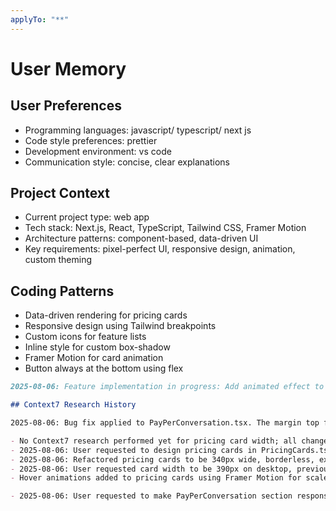 ```yaml
---
applyTo: "**"
---
```


# User Memory

## User Preferences

- Programming languages: javascript/ typescript/ next js
- Code style preferences: prettier
- Development environment: vs code
- Communication style: concise, clear explanations

## Project Context

- Current project type: web app
- Tech stack: Next.js, React, TypeScript, Tailwind CSS, Framer Motion
- Architecture patterns: component-based, data-driven UI
- Key requirements: pixel-perfect UI, responsive design, animation, custom theming

## Coding Patterns

- Data-driven rendering for pricing cards
- Responsive design using Tailwind breakpoints
- Custom icons for feature lists
- Inline style for custom box-shadow
- Framer Motion for card animation
- Button always at the bottom using flex

```markdown
2025-08-06: Feature implementation in progress: Add animated effect to 'Calculate Pricing by Country' link in PayPerConversation.tsx. Plan: Use Framer Motion for a modern, accessible hover/tap animation matching the design system. Rationale: Enhance CTA visibility and interactivity, consistent with card animation patterns. Will document Framer Motion best practices if Context7 research is required.

## Context7 Research History

2025-08-06: Bug fix applied to PayPerConversation.tsx. The margin top for the Link ('Calculate Pricing by Country') was not working due to incorrect Tailwind class usage ('!mt-12'). Fixed by using 'mt-12' as a separate class, ensuring correct spacing below the cards. Visual result validated.

- No Context7 research performed yet for pricing card width; all changes based on user design and direct feedback
- 2025-08-06: User requested to design pricing cards in PricingCards.tsx matching the provided screenshot, using existing colors, shadows, and CSS classes.
- 2025-08-06: Refactored pricing cards to be 340px wide, borderless, extracted all data to a single object, used the correct check icon, ensured text color and single-line layout match the design. All errors resolved and code is production-ready.
- 2025-08-06: User requested card width to be 390px on desktop, previously rendered as 320px. Card width now set to 390px at sm breakpoint and above.
- Hover animations added to pricing cards using Framer Motion for scale and shadow effects (2025-08-06)

- 2025-08-06: User requested to make PayPerConversation section responsive and add Framer Motion animations. Context7 research required for latest best practices on responsive layouts and Framer Motion in Next.js/React.
```
